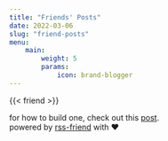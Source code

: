 ```yaml
---
title: "Friends' Posts"
date: 2022-03-06
slug: "friend-posts"
menu:
    main:
        weight: 5
        params: 
            icon: brand-blogger
---
```



{{< friend >}}

 
for how to build one, check out this [post]().  
powered by [rss-friend](https://github.com/ryankert01/rss-friend) with ❤️ 